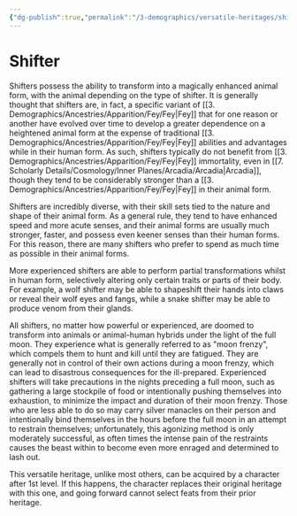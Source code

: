 ```yaml
---
{"dg-publish":true,"permalink":"/3-demographics/versatile-heritages/shifter/","noteIcon":""}
---
```


# Shifter

Shifters possess the ability to transform into a magically enhanced animal form, with the animal depending on the type of shifter. It is generally thought that shifters are, in fact, a specific variant of [[3. Demographics/Ancestries/Apparition/Fey/Fey\|Fey]] that for one reason or another have evolved over time to develop a greater dependence on a heightened animal form at the expense of traditional [[3. Demographics/Ancestries/Apparition/Fey/Fey\|Fey]] abilities and advantages while in their human form. As such, shifters typically do not benefit from [[3. Demographics/Ancestries/Apparition/Fey/Fey\|Fey]] immortality, even in [[7. Scholarly Details/Cosmology/Inner Planes/Arcadia/Arcadia\|Arcadia]], though they tend to be considerably stronger than a [[3. Demographics/Ancestries/Apparition/Fey/Fey\|Fey]] in their animal form. 

Shifters are incredibly diverse, with their skill sets tied to the nature and shape of their animal form. As a general rule, they tend to have enhanced speed and more acute senses, and their animal forms are usually much stronger, faster, and possess even keener senses than their human forms. For this reason, there are many shifters who prefer to spend as much time as possible in their animal forms. 

More experienced shifters are able to perform partial transformations whilst in human form, selectively altering only certain traits or parts of their body. For example, a wolf shifter may be able to shapeshift their hands into claws or reveal their wolf eyes and fangs, while a snake shifter may be able to produce venom from their glands.

All shifters, no matter how powerful or experienced, are doomed to transform into animals or animal-human hybrids under the light of the full moon. They experience what is generally referred to as "moon frenzy", which compels them to hunt and kill until they are fatigued. They are generally not in control of their own actions during a moon frenzy, which can lead to disastrous consequences for the ill-prepared.  Experienced shifters will take precautions in the nights preceding a full moon, such as gathering a large stockpile of food or intentionally pushing themselves into exhaustion, to minimize the impact and duration of their moon frenzy. Those who are less able to do so may carry silver manacles on their person and intentionally bind themselves in the hours before the full moon in an attempt to restrain themselves; unfortunately, this agonizing method is only moderately successful, as often times the intense pain of the restraints causes the beast within to become even more enraged and determined to lash out.  

This versatile heritage, unlike most others, can be acquired by a character after 1st level. If this happens, the character replaces their original heritage with this one, and going forward cannot select feats from their prior heritage. 